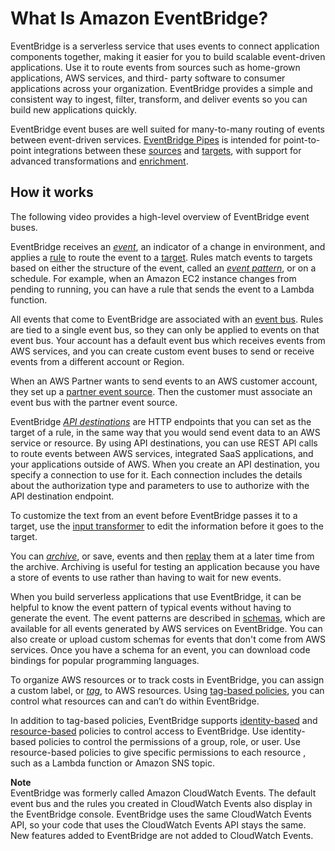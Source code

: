 # What Is Amazon EventBridge?<a name="eb-what-is"></a>

EventBridge is a serverless service that uses events to connect application components together, making it easier for you to build scalable event\-driven applications\. Use it to route events from sources such as home\-grown applications, AWS services, and third\- party software to consumer applications across your organization\. EventBridge provides a simple and consistent way to ingest, filter, transform, and deliver events so you can build new applications quickly\. 

EventBridge event buses are well suited for many\-to\-many routing of events between event\-driven services\. [EventBridge Pipes](eb-pipes.md) is intended for point\-to\-point integrations between these [sources](eb-pipes-event-source.md) and [targets](eb-pipes-event-target.md), with support for advanced transformations and [enrichment](eb-pipes.md#pipes-enrichment)\.

## How it works<a name="eb-what-is-how-it-works"></a>

The following video provides a high\-level overview of EventBridge event buses\. 



EventBridge receives an *[event](eb-events.md)*, an indicator of a change in environment, and applies a [rule](eb-rules.md) to route the event to a [target](eb-targets.md)\. Rules match events to targets based on either the structure of the event, called an *[event pattern](eb-event-patterns.md)*, or on a schedule\. For example, when an Amazon EC2 instance changes from pending to running, you can have a rule that sends the event to a Lambda function\.

All events that come to EventBridge are associated with an [event bus](eb-event-bus.md)\. Rules are tied to a single event bus, so they can only be applied to events on that event bus\. Your account has a default event bus which receives events from AWS services, and you can create custom event buses to send or receive events from a different account or Region\.

When an AWS Partner wants to send events to an AWS customer account, they set up a [partner event source](eb-saas.md)\. Then the customer must associate an event bus with the partner event source\.

EventBridge *[API destinations](eb-api-destinations.md)* are HTTP endpoints that you can set as the target of a rule, in the same way that you would send event data to an AWS service or resource\. By using API destinations, you can use REST API calls to route events between AWS services, integrated SaaS applications, and your applications outside of AWS\. When you create an API destination, you specify a connection to use for it\. Each connection includes the details about the authorization type and parameters to use to authorize with the API destination endpoint\.

To customize the text from an event before EventBridge passes it to a target, use the [input transformer](eb-transform-target-input.md) to edit the information before it goes to the target\.

You can *[archive](eb-archive-event.md)*, or save, events and then [replay](eb-replay-archived-event.md) them at a later time from the archive\. Archiving is useful for testing an application because you have a store of events to use rather than having to wait for new events\.

When you build serverless applications that use EventBridge, it can be helpful to know the event pattern of typical events without having to generate the event\. The event patterns are described in [schemas](eb-schema.md), which are available for all events generated by AWS services on EventBridge\. You can also create or upload custom schemas for events that don't come from AWS services\. Once you have a schema for an event, you can download code bindings for popular programming languages\.

To organize AWS resources or to track costs in EventBridge, you can assign a custom label, or *[tag](eb-tagging.md)*, to AWS resources\. Using [tag\-based policies](eb-tag-policies.md), you can control what resources can and can’t do within EventBridge\.

In addition to tag\-based policies, EventBridge supports [identity\-based](eb-use-identity-based.md) and [resource\-based](eb-use-resource-based.md) policies to control access to EventBridge\. Use identity\-based policies to control the permissions of a group, role, or user\. Use resource\-based policies to give specific permissions to each resource , such as a Lambda function or Amazon SNS topic\.

**Note**  
EventBridge was formerly called Amazon CloudWatch Events\. The default event bus and the rules you created in CloudWatch Events also display in the EventBridge console\. EventBridge uses the same CloudWatch Events API, so your code that uses the CloudWatch Events API stays the same\. New features added to EventBridge are not added to CloudWatch Events\.  

